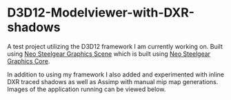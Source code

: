# D3D12-Modelviewer-with-DXR-shadows

A test project utilizing the D3D12 framework I am currently working on. Built using [Neo Steelgear Graphics Scene](https://github.com/Gamewolf3000/Neo-Steelgear-Graphics-Scene) which is built using [Neo Steelgear Graphics Core](https://github.com/Gamewolf3000/Neo-Steelgear-Graphics-Core).

In addition to using my framework I also added and experimented with inline DXR traced shadows as well as Assimp with manual mip map generations. Images of the application running can be viewed below.
